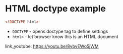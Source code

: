 # HTML doctype example

```html
<!DOCTYPE html>
```

- `DOCTYPE` - opens doctype tag to define settings
- `html>` - let browser know this is an HTML document


link_youtube: https://youtu.be/8ybvEWo5jWM
